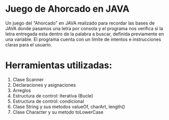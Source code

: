 # Juego de Ahorcado en JAVA

Un juego del "Ahorcado" en JAVA realizado para recordar las bases de JAVA donde pasamos una letra por consola y el programa nos verifica si la letra entregada esta dentro de la palabra a buscar, definida previamente en una variable. El programa cuenta con un limite de intentos e instrucciones claras para el usuario. 


# Herramientas utilizadas:

1. Clase Scanner
2. Declaraciones y asignaciones
3. Arreglos
4. Estructura de control: Iterativa (Bucle)
5. Estructura de control: condicional
6. Clase String y sus metodos valueOf, charArt, length()
7. Clase Character y su metodo toLowerCase
